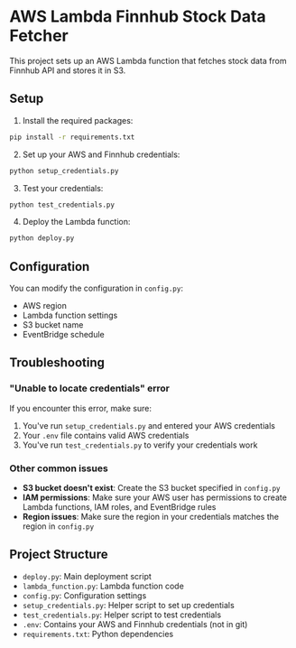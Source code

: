 # AWS Lambda Finnhub Stock Data Fetcher

This project sets up an AWS Lambda function that fetches stock data from Finnhub API and stores it in S3.

## Setup

1. Install the required packages:
```bash
pip install -r requirements.txt
```

2. Set up your AWS and Finnhub credentials:
```bash
python setup_credentials.py
```

3. Test your credentials:
```bash
python test_credentials.py
```

4. Deploy the Lambda function:
```bash
python deploy.py
```

## Configuration

You can modify the configuration in `config.py`:

- AWS region
- Lambda function settings
- S3 bucket name
- EventBridge schedule

## Troubleshooting

### "Unable to locate credentials" error

If you encounter this error, make sure:

1. You've run `setup_credentials.py` and entered your AWS credentials
2. Your `.env` file contains valid AWS credentials
3. You've run `test_credentials.py` to verify your credentials work

### Other common issues

- **S3 bucket doesn't exist**: Create the S3 bucket specified in `config.py`
- **IAM permissions**: Make sure your AWS user has permissions to create Lambda functions, IAM roles, and EventBridge rules
- **Region issues**: Make sure the region in your credentials matches the region in `config.py`

## Project Structure

- `deploy.py`: Main deployment script
- `lambda_function.py`: Lambda function code
- `config.py`: Configuration settings
- `setup_credentials.py`: Helper script to set up credentials
- `test_credentials.py`: Helper script to test credentials
- `.env`: Contains your AWS and Finnhub credentials (not in git)
- `requirements.txt`: Python dependencies 